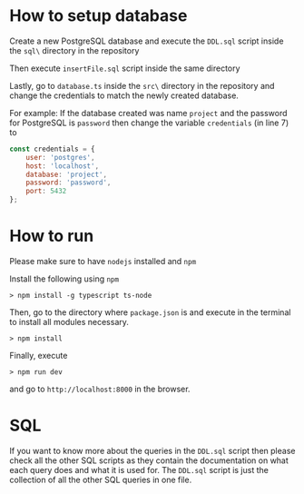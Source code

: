 # How to setup database

Create a new PostgreSQL database and execute the `DDL.sql` script inside the `sql\` directory in the repository

Then execute `insertFile.sql` script inside the same directory

Lastly, go to `database.ts` inside the `src\` directory in the repository and change the credentials to match the newly created database.

For example: If the database created was name `project` and the password for PostgreSQL is `password` then change the variable `credentials` (in line 7) to
```js
const credentials = {
    user: 'postgres',
    host: 'localhost',
    database: 'project',
    password: 'password',
    port: 5432
};
```


# How to run

Please make sure to have `nodejs` installed and `npm`

Install the following using `npm`

```
> npm install -g typescript ts-node
```

Then, go to the directory where `package.json` is and execute in the terminal to install all modules necessary.

```
> npm install
```

Finally, execute
```
> npm run dev
```

and go to `http://localhost:8000` in the browser.

# SQL

If you want to know more about the queries in the `DDL.sql` script then please check all the other SQL scripts as they contain
the documentation on what each query does and what it is used for. The `DDL.sql` script is just the collection of all the other
SQL queries in one file.